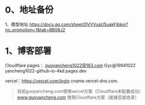 

# 0、地址备份

1、模型地址
https://docs.qq.com/sheet/DVVVxaU5uakFjbkpi?no_promotion=1&tab=BB08J2



# 1、博客部署
 
Cloudflare pages： guoyancheng1022@163.com   Gyc@19941022  yancheng1022-github-io-4kd.pages.dev

vercel：https://vercel.com/login   cname.vercel-dns.com.

>目前guoyancheng.com使用vercel方案（Cloudflare未配置成功）
> www.guoyancheng.com 使用Cloudflare方案（能被百度收录）

